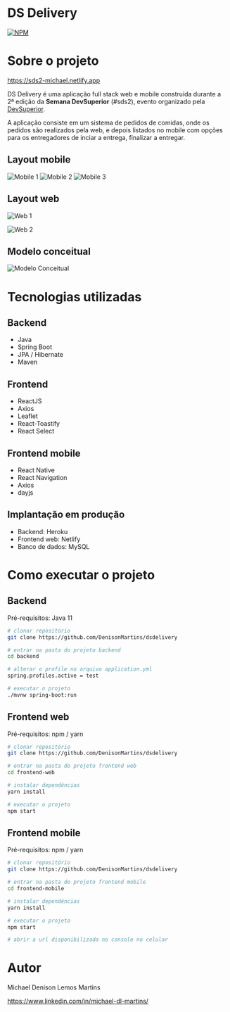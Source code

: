 # DS Delivery
[![NPM](https://img.shields.io/npm/l/react)](https://github.com/DenisonMartins/dsdelivery/blob/main/LICENSE) 

# Sobre o projeto

https://sds2-michael.netlify.app

DS Delivery é uma aplicação full stack web e mobile construída durante a 2ª edição da **Semana DevSuperior** (#sds2), evento organizado pela [DevSuperior](https://devsuperior.com "Site da DevSuperior").

A aplicação consiste em um sistema de pedidos de comidas, onde os pedidos são realizados pela web, e depois listados no mobile com opções para os entregadores de inciar a entrega, finalizar a entregar.

## Layout mobile
![Mobile 1](https://github.com/DenisonMartins/dsdelivery/blob/main/assets/telaPrincipalMobile-min.png) ![Mobile 2](https://github.com/DenisonMartins/dsdelivery/blob/main/assets/listagemPedidosMobile-min.png) ![Mobile 3](https://github.com/DenisonMartins/dsdelivery/blob/main/assets/pedidoMobile-min.png)

## Layout web
![Web 1](https://github.com/DenisonMartins/dsdelivery/blob/main/assets/telaPrincipal-min.png)

![Web 2](https://github.com/DenisonMartins/dsdelivery/blob/main/assets/telaPedidos-min.png)

## Modelo conceitual
![Modelo Conceitual](https://github.com/DenisonMartins/dsdelivery/blob/main/assets/modelo-conceitual-min.png)

# Tecnologias utilizadas
## Backend
- Java
- Spring Boot
- JPA / Hibernate
- Maven
## Frontend
- ReactJS
- Axios
- Leaflet
- React-Toastify
- React Select
## Frontend mobile
- React Native
- React Navigation
- Axios
- dayjs
## Implantação em produção
- Backend: Heroku
- Frontend web: Netlify
- Banco de dados: MySQL

# Como executar o projeto

## Backend
Pré-requisitos: Java 11

```bash
# clonar repositório
git clone https://github.com/DenisonMartins/dsdelivery

# entrar na pasta do projeto backend
cd backend

# alterar o profile no arquivo application.yml
spring.profiles.active = test

# executar o projeto
./mvnw spring-boot:run
```

## Frontend web
Pré-requisitos: npm / yarn

```bash
# clonar repositório
git clone https://github.com/DenisonMartins/dsdelivery

# entrar na pasta do projeto frontend web
cd frontend-web

# instalar dependências
yarn install

# executar o projeto
npm start
```

## Frontend mobile
Pré-requisitos: npm / yarn

```bash
# clonar repositório
git clone https://github.com/DenisonMartins/dsdelivery

# entrar na pasta do projeto frontend mobile
cd frontend-mobile

# instalar dependências
yarn install

# executar o projeto
npm start

# abrir a url disponibilizada no console no celular
```

# Autor

Michael Denison Lemos Martins

https://www.linkedin.com/in/michael-dl-martins/
